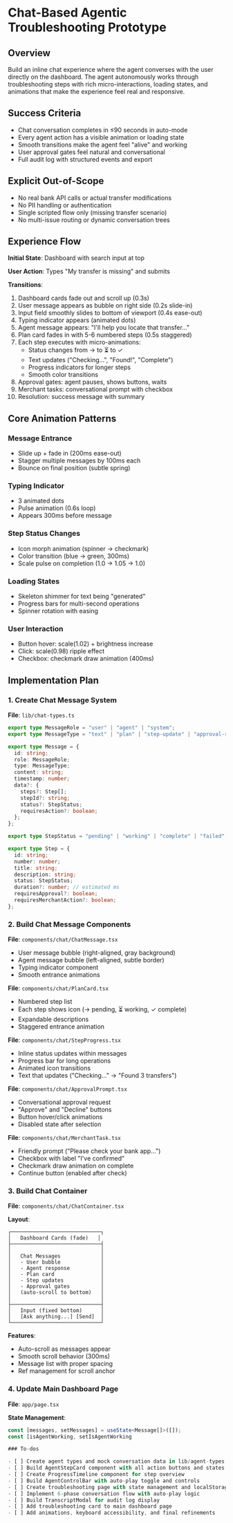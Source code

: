 <!-- b4c8f46a-eaf1-4f5c-b648-48276aea9e50 62198a71-5a28-48eb-9583-14cc5526e50f -->
# Chat-Based Agentic Troubleshooting Prototype

## Overview

Build an inline chat experience where the agent converses with the user directly on the dashboard. The agent autonomously works through troubleshooting steps with rich micro-interactions, loading states, and animations that make the experience feel real and responsive.

## Success Criteria

- Chat conversation completes in ≤90 seconds in auto-mode
- Every agent action has a visible animation or loading state
- Smooth transitions make the agent feel "alive" and working
- User approval gates feel natural and conversational
- Full audit log with structured events and export

## Explicit Out-of-Scope

- No real bank API calls or actual transfer modifications
- No PII handling or authentication  
- Single scripted flow only (missing transfer scenario)
- No multi-issue routing or dynamic conversation trees

## Experience Flow

**Initial State**: Dashboard with search input at top

**User Action**: Types "My transfer is missing" and submits

**Transitions**:
1. Dashboard cards fade out and scroll up (0.3s)
2. User message appears as bubble on right side (0.2s slide-in)
3. Input field smoothly slides to bottom of viewport (0.4s ease-out)
4. Typing indicator appears (animated dots)
5. Agent message appears: "I'll help you locate that transfer..."
6. Plan card fades in with 5-6 numbered steps (0.5s staggered)
7. Each step executes with micro-animations:
   - Status changes from → to ⏳ to ✓
   - Text updates ("Checking...", "Found!", "Complete")
   - Progress indicators for longer steps
   - Smooth color transitions
8. Approval gates: agent pauses, shows buttons, waits
9. Merchant tasks: conversational prompt with checkbox
10. Resolution: success message with summary

## Core Animation Patterns

### Message Entrance
- Slide up + fade in (200ms ease-out)
- Stagger multiple messages by 100ms each
- Bounce on final position (subtle spring)

### Typing Indicator
- 3 animated dots
- Pulse animation (0.6s loop)
- Appears 300ms before message

### Step Status Changes
- Icon morph animation (spinner → checkmark)
- Color transition (blue → green, 300ms)
- Scale pulse on completion (1.0 → 1.05 → 1.0)

### Loading States
- Skeleton shimmer for text being "generated"
- Progress bars for multi-second operations
- Spinner rotation with easing

### User Interaction
- Button hover: scale(1.02) + brightness increase
- Click: scale(0.98) ripple effect
- Checkbox: checkmark draw animation (400ms)

## Implementation Plan

### 1. Create Chat Message System

**File**: `lib/chat-types.ts`

```typescript
export type MessageRole = "user" | "agent" | "system";
export type MessageType = "text" | "plan" | "step-update" | "approval-request" | "merchant-task" | "success";

export type Message = {
  id: string;
  role: MessageRole;
  type: MessageType;
  content: string;
  timestamp: number;
  data?: {
    steps?: Step[];
    stepId?: string;
    status?: StepStatus;
    requiresAction?: boolean;
  };
};

export type StepStatus = "pending" | "working" | "complete" | "failed";

export type Step = {
  id: string;
  number: number;
  title: string;
  description: string;
  status: StepStatus;
  duration?: number; // estimated ms
  requiresApproval?: boolean;
  requiresMerchantAction?: boolean;
};
```

### 2. Build Chat Message Components

**File**: `components/chat/ChatMessage.tsx`
- User message bubble (right-aligned, gray background)
- Agent message bubble (left-aligned, subtle border)
- Typing indicator component
- Smooth entrance animations

**File**: `components/chat/PlanCard.tsx`
- Numbered step list
- Each step shows icon (→ pending, ⏳ working, ✓ complete)
- Expandable descriptions
- Staggered entrance animation

**File**: `components/chat/StepProgress.tsx`
- Inline status updates within messages
- Progress bar for long operations
- Animated icon transitions
- Text that updates ("Checking..." → "Found 3 transfers")

**File**: `components/chat/ApprovalPrompt.tsx`
- Conversational approval request
- "Approve" and "Decline" buttons
- Button hover/click animations
- Disabled state after selection

**File**: `components/chat/MerchantTask.tsx`
- Friendly prompt ("Please check your bank app...")
- Checkbox with label "I've confirmed"
- Checkmark draw animation on complete
- Continue button (enabled after check)

### 3. Build Chat Container

**File**: `components/chat/ChatContainer.tsx`

**Layout**:
```
┌─────────────────────────────┐
│   Dashboard Cards (fade)   │
├─────────────────────────────┤
│                             │
│   Chat Messages             │
│   - User bubble             │
│   - Agent response          │
│   - Plan card               │
│   - Step updates            │
│   - Approval gates          │
│   (auto-scroll to bottom)   │
│                             │
├─────────────────────────────┤
│   Input (fixed bottom)      │
│   [Ask anything...] [Send]  │
└─────────────────────────────┘
```

**Features**:
- Auto-scroll as messages appear
- Smooth scroll behavior (300ms)
- Message list with proper spacing
- Ref management for scroll anchor

### 4. Update Main Dashboard Page

**File**: `app/page.tsx`

**State Management**:
```typescript
const [messages, setMessages] = useState<Message[]>([]);
const [isAgentWorking, setIsAgentWorking

### To-dos

- [ ] Create agent types and mock conversation data in lib/agent-types.ts
- [ ] Build AgentStepCard component with all action buttons and states
- [ ] Create ProgressTimeline component for step overview
- [ ] Build AgentControlBar with auto-play toggle and controls
- [ ] Create troubleshooting page with state management and localStorage
- [ ] Implement 6-phase conversation flow with auto-play logic
- [ ] Build TranscriptModal for audit log display
- [ ] Add troubleshooting card to main dashboard page
- [ ] Add animations, keyboard accessibility, and final refinements